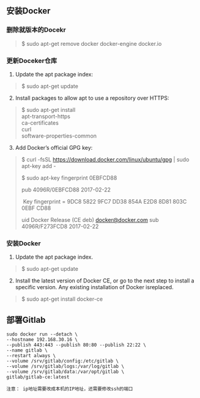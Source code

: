 ## 安装Docker
### 删除就版本的Docekr
>$ sudo apt-get remove docker docker-engine docker.io

### 更新Doceker仓库
1. Update the apt package index:
>$ sudo apt-get update

2. Install packages to allow apt to use a repository over HTTPS:
>$ sudo apt-get install \
>apt-transport-https \
>ca-certificates \
>curl \
>software-properties-common

3. Add Docker’s official GPG key:
>$ curl -fsSL https://download.docker.com/linux/ubuntu/gpg | sudo apt-key add -
>
>$ sudo apt-key fingerprint 0EBFCD88
>
>pub		4096R/0EBFCD88 2017-02-22
>
>​		Key fingerprint = 9DC8 5822 9FC7 DD38 854A E2D8 8D81 803C 0EBF CD88
>
>uid 		Docker Release (CE deb) <docker@docker.com>
>sub		4096R/F273FCD8 2017-02-22

### 安装Docker
1. Update the apt package index.
>$ sudo apt-get update

2. Install the latest version of Docker CE, or go to the next step to install a specific version. Any existing installation of Docker isreplaced.

>$ sudo apt-get install docker-ce

## 部署Gitlab

```shell
sudo docker run --detach \
--hostname 192.168.30.16 \
--publish 443:443 --publish 80:80 --publish 22:22 \
--name gitlab \
--restart always \
--volume /srv/gitlab/config:/etc/gitlab \
--volume /srv/gitlab/logs:/var/log/gitlab \
--volume /srv/gitlab/data:/var/opt/gitlab \
gitlab/gitlab-ce:latest

注意： ip地址需要改成本机的IP地址，还需要修改ssh的端口
```